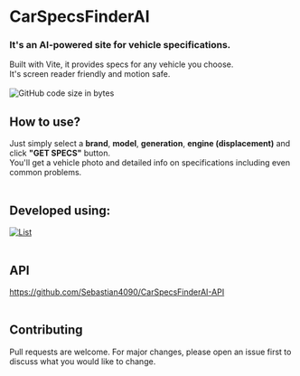 # CarSpecsFinderAI
### It's an AI-powered site for vehicle specifications. 
Built with Vite, it provides specs for any vehicle you choose.<br>
It's screen reader friendly and motion safe.<br>
<br>
![GitHub code size in bytes](https://img.shields.io/github/languages/code-size/Sebastian4090/CarSpecsFinderAI)

## How to use?
Just simply select a <b>brand</b>, <b>model</b>, <b>generation</b>, <b>engine (displacement)</b> and click <b>"GET SPECS"</b> button.<br>
You'll get a vehicle photo and detailed info on specifications including even common problems.
<br><br>

## Developed using:<br>
[![List](https://skillicons.dev/icons?i=vite,react,ts,tailwind,vitest)](https://skillicons.dev)<br><br>

## API
https://github.com/Sebastian4090/CarSpecsFinderAI-API<br><br>

## Contributing

Pull requests are welcome. For major changes, please open an issue first
to discuss what you would like to change.
